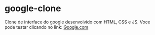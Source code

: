 # google-clone
Clone de interface do google desenvolvido com HTML, CSS e JS.
Voce pode testar clicando no link: [Google.com](https://AyrtonRZ.github.io/Google-Clone/)
